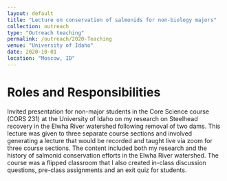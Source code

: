 ```yaml
---
layout: default
title: "Lecture on conservation of salmonids for non-biology majors"
collection: outreach
type: "Outreach teaching"
permalink: /outreach/2020-Teaching
venue: "University of Idaho"
date: 2020-10-01
location: "Moscow, ID"
---
```


Roles and Responsibilities
======
Invited presentation for non-major students in the Core Science course (CORS 231) at the University of Idaho on my research on Steelhead recovery in the Elwha River watershed following removal of two dams. This lecture was given to three separate course sections and involved generating a lecture that would be recorded and taught live via zoom for three course sections. The content included both my research and the history of salmonid conservation efforts in the Elwha River watershed. The course was a flipped classroom that I also created in-class discussion questions, pre-class assignments and an exit quiz for students.

